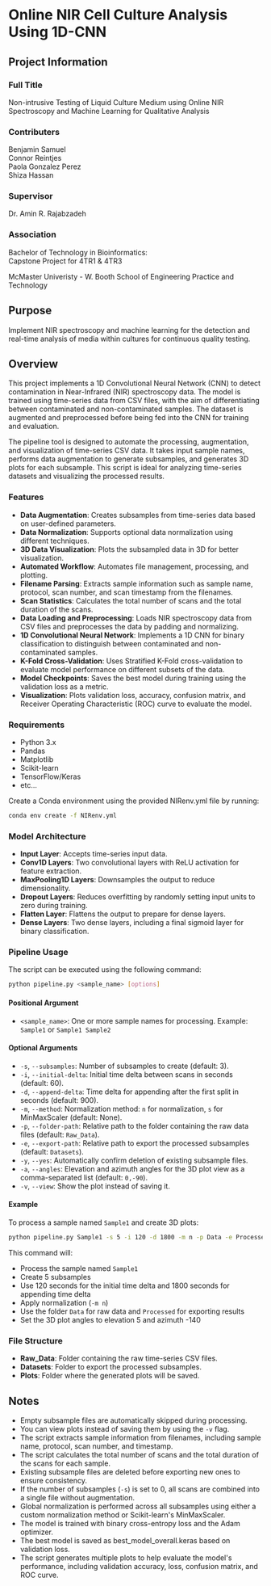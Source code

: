 # Online NIR Cell Culture Analysis Using 1D-CNN

## Project Information

### Full Title

Non-intrusive Testing of Liquid Culture Medium using Online NIR Spectroscopy and Machine Learning for Qualitative Analysis

### Contributers

Benjamin Samuel\
Connor Reintjes\
Paola Gonzalez Perez\
Shiza Hassan

### Supervisor

Dr. Amin R. Rajabzadeh

### Association

Bachelor of Technology in Bioinformatics:\
Capstone Project for 4TR1 & 4TR3

McMaster Univeristy - W. Booth School of Engineering Practice and Technology

## Purpose

Implement  NIR spectroscopy and machine learning for the detection and real-time analysis of media within cultures for continuous quality testing.

## Overview

This project implements a 1D Convolutional Neural Network (CNN) to detect contamination in Near-Infrared (NIR) spectroscopy data. The model is trained using time-series data from CSV files, with the aim of differentiating between contaminated and non-contaminated samples. The dataset is augmented and preprocessed before being fed into the CNN for training and evaluation.

The pipeline tool is designed to automate the processing, augmentation, and visualization of time-series CSV data. It takes input sample names, performs data augmentation to generate subsamples, and generates 3D plots for each subsample. This script is ideal for analyzing time-series datasets and visualizing the processed results.

### Features

- **Data Augmentation**: Creates subsamples from time-series data based on user-defined parameters.
- **Data Normalization**: Supports optional data normalization using different techniques.
- **3D Data Visualization**: Plots the subsampled data in 3D for better visualization.
- **Automated Workflow**: Automates file management, processing, and plotting.
- **Filename Parsing**: Extracts sample information such as sample name, protocol, scan number, and scan timestamp from the filenames.
- **Scan Statistics**: Calculates the total number of scans and the total duration of the scans.
- **Data Loading and Preprocessing**: Loads NIR spectroscopy data from CSV files and preprocesses the data by padding and normalizing.
- **1D Convolutional Neural Network**: Implements a 1D CNN for binary classification to distinguish between contaminated and non-contaminated samples.
- **K-Fold Cross-Validation**: Uses Stratified K-Fold cross-validation to evaluate model performance on different subsets of the data.
- **Model Checkpoints**: Saves the best model during training using the validation loss as a metric.
- **Visualization**: Plots validation loss, accuracy, confusion matrix, and Receiver Operating Characteristic (ROC) curve to evaluate the model.

### Requirements

- Python 3.x
- Pandas
- Matplotlib
- Scikit-learn
- TensorFlow/Keras
- etc...

Create a Conda environment using the provided NIRenv.yml file by running:

```bash
conda env create -f NIRenv.yml 
```

### Model Architecture

- **Input Layer**: Accepts time-series input data.
- **Conv1D Layers**: Two convolutional layers with ReLU activation for feature extraction.
- **MaxPooling1D Layers**: Downsamples the output to reduce dimensionality.
- **Dropout Layers**: Reduces overfitting by randomly setting input units to zero during training.
- **Flatten Layer**: Flattens the output to prepare for dense layers.
- **Dense Layers**: Two dense layers, including a final sigmoid layer for binary classification.

### Pipeline Usage

The script can be executed using the following command:

```bash
python pipeline.py <sample_name> [options]
```

#### Positional Argument

- `<sample_name>`: One or more sample names for processing. Example: `Sample1` or `Sample1 Sample2`

#### Optional Arguments

- `-s`, `--subsamples`: Number of subsamples to create (default: 3).
- `-i`, `--initial-delta`: Initial time delta between scans in seconds (default: 60).
- `-d`, `--append-delta`: Time delta for appending after the first split in seconds (default: 900).
- `-m`, `--method`: Normalization method: `n` for normalization, `s` for MinMaxScaler (default: None).
- `-p`, `--folder-path`: Relative path to the folder containing the raw data files (default: `Raw_Data`).
- `-e`, `--export-path`: Relative path to export the processed subsamples (default: `Datasets`).
- `-y`, `--yes`: Automatically confirm deletion of existing subsample files.
- `-a`, `--angles`: Elevation and azimuth angles for the 3D plot view as a comma-separated list (default: `0,-90`).
- `-v`, `--view`: Show the plot instead of saving it.

#### Example

To process a sample named `Sample1` and create 3D plots:

```bash
python pipeline.py Sample1 -s 5 -i 120 -d 1800 -m n -p Data -e Processed -a 5,-140
```

This command will:

- Process the sample named `Sample1`
- Create 5 subsamples
- Use 120 seconds for the initial time delta and 1800 seconds for appending time delta
- Apply normalization (`-m n`)
- Use the folder `Data` for raw data and `Processed` for exporting results
- Set the 3D plot angles to elevation 5 and azimuth -140

### File Structure

- **Raw_Data**: Folder containing the raw time-series CSV files.
- **Datasets**: Folder to export the processed subsamples.
- **Plots**: Folder where the generated plots will be saved.

## Notes

- Empty subsample files are automatically skipped during processing.
- You can view plots instead of saving them by using the `-v` flag.
- The script extracts sample information from filenames, including sample name, protocol, scan number, and timestamp.
- The script calculates the total number of scans and the total duration of the scans for each sample.
- Existing subsample files are deleted before exporting new ones to ensure consistency.
- If the number of subsamples (`-s`) is set to 0, all scans are combined into a single file without augmentation.
- Global normalization is performed across all subsamples using either a custom normalization method or Scikit-learn's MinMaxScaler.
- The model is trained with binary cross-entropy loss and the Adam optimizer.
- The best model is saved as best_model_overall.keras based on validation loss.
- The script generates multiple plots to help evaluate the model's performance, including validation accuracy, loss, confusion matrix, and ROC curve.

